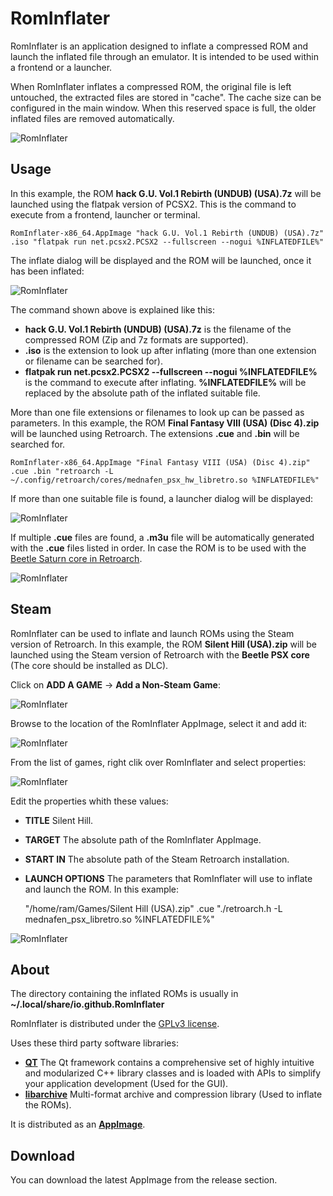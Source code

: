 # RomInflater

RomInflater is an application designed to inflate a compressed ROM and launch the inflated file through an emulator. It is intended to be used within a frontend or a launcher.

When RomInflater inflates a compressed ROM, the original file is left untouched, the extracted files are stored in "cache". The cache size can be configured in the main window. When this reserved space is full, the older inflated files are removed automatically.

![RomInflater](https://www.dropbox.com/s/0ttbwtcdcygi5ti/main_window.png?raw=1)


## Usage

In this example, the ROM **hack G.U. Vol.1 Rebirth (UNDUB) (USA).7z** will be launched using the flatpak version of PCSX2. This is the command to execute from a frontend, launcher or  terminal.

    RomInflater-x86_64.AppImage "hack G.U. Vol.1 Rebirth (UNDUB) (USA).7z" .iso "flatpak run net.pcsx2.PCSX2 --fullscreen --nogui %INFLATEDFILE%"

The inflate dialog will be displayed and the ROM will be launched, once it has been inflated:

![RomInflater](https://www.dropbox.com/s/1mvit5inngij6nv/inflate_window.png?raw=1)

The command shown above is explained like this:

* **hack G.U. Vol.1 Rebirth (UNDUB) (USA).7z** is the filename of the compressed ROM (Zip and 7z formats are supported).
* **.iso** is the extension to look up after inflating (more than one extension or filename can be searched for).
* **flatpak run net.pcsx2.PCSX2 --fullscreen --nogui %INFLATEDFILE%** is the command to execute after inflating. **%INFLATEDFILE%** will be replaced by the absolute path of the inflated suitable file.


More than one file extensions or filenames to look up can be passed as parameters. In this example, the ROM **Final Fantasy VIII (USA) (Disc 4).zip** will be launched using Retroarch. The extensions **.cue** and **.bin** will be searched for.

    RomInflater-x86_64.AppImage "Final Fantasy VIII (USA) (Disc 4).zip" .cue .bin "retroarch -L ~/.config/retroarch/cores/mednafen_psx_hw_libretro.so %INFLATEDFILE%"


If more than one suitable file is found, a launcher dialog will be displayed:

![RomInflater](https://www.dropbox.com/s/4gdquacveubdtqs/launcher_window.png?raw=1)


If multiple **.cue** files are found, a **.m3u** file will be automatically generated with the **.cue** files listed in order. In case the ROM is to be used with the [Beetle Saturn core in Retroarch](https://docs.libretro.com/library/beetle_saturn/).

![RomInflater](https://www.dropbox.com/s/ibqdmc527ohnbxu/launcher_window_m3u.png?raw=1)


## Steam

RomInflater can be used to inflate and launch ROMs using the Steam version of Retroarch. In this example, the ROM **Silent Hill (USA).zip** will be launched using the Steam version of Retroarch with the **Beetle PSX core** (The core should be installed as DLC).


Click on **ADD A GAME** -> **Add a Non-Steam Game**:

![RomInflater](https://www.dropbox.com/s/bc3l26eadochl7q/steam_add_to.png?raw=1)


Browse to the location of the RomInflater AppImage, select it and add it:

![RomInflater](https://www.dropbox.com/s/v0z53cscxz6h66l/steam_add_to_select.png?raw=1)


From the list of games, right clik over RomInflater and select properties:

![RomInflater](https://www.dropbox.com/s/9ib0y2tp9ny1cvg/steam_properties.png?raw=1)


Edit the properties whith these values:

* **TITLE** Silent Hill.
* **TARGET** The absolute path of the RomInflater AppImage.
* **START IN** The absolute path of the Steam Retroarch installation.
* **LAUNCH OPTIONS** The parameters that RomInflater will use to inflate and launch the ROM. In this example:

    "/home/ram/Games/Silent Hill (USA).zip" .cue "./retroarch.h -L mednafen_psx_libretro.so %INFLATEDFILE%"

![RomInflater](https://www.dropbox.com/s/xy9dnmo4t6dt7tv/steam_properties_edit.png?raw=1)



## About

The directory containing the inflated ROMs is usually in **~/.local/share/io.github.RomInflater**

RomInflater is distributed under the [GPLv3 license](https://www.gnu.org/licenses/gpl-3.0.en.html).

Uses these third party software libraries:

* **[QT](https://www.qt.io/)** The Qt framework contains a comprehensive set of highly intuitive and modularized C++ library classes and is loaded with APIs to simplify your application development (Used for the GUI).
* **[libarchive](https://www.libarchive.org/)** Multi-format archive and compression library (Used to inflate the ROMs).

It is distributed as an **[AppImage](https://appimage.org/)**.


## Download

You can download the latest AppImage from the release section.

